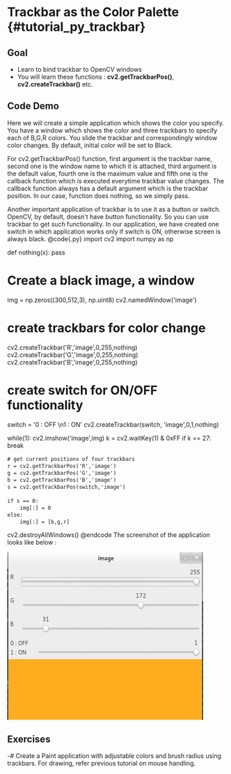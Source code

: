 Trackbar as the Color Palette {#tutorial_py_trackbar}
=============================

Goal
----

-   Learn to bind trackbar to OpenCV windows
-   You will learn these functions : **cv2.getTrackbarPos()**, **cv2.createTrackbar()** etc.

Code Demo
---------

Here we will create a simple application which shows the color you specify. You have a window which shows the color and three trackbars to specify each of B,G,R colors. You slide the trackbar and correspondingly window color changes. By default, initial color will be set to Black.

For cv2.getTrackbarPos() function, first argument is the trackbar name, second one is the window name to which it is attached, third argument is the default value, fourth one is the maximum value and fifth one is the callback function which is executed everytime trackbar value changes. The callback function always has a default argument which is the trackbar position. In our case, function does nothing, so we simply pass.

Another important application of trackbar is to use it as a button or switch. OpenCV, by default, doesn't have button functionality. So you can use trackbar to get such functionality. In our application, we have created one switch in which application works only if switch is ON, otherwise screen is always black.
@code{.py}
import cv2
import numpy as np

def nothing(x):
    pass

# Create a black image, a window
img = np.zeros((300,512,3), np.uint8)
cv2.namedWindow('image')

# create trackbars for color change
cv2.createTrackbar('R','image',0,255,nothing)
cv2.createTrackbar('G','image',0,255,nothing)
cv2.createTrackbar('B','image',0,255,nothing)

# create switch for ON/OFF functionality
switch = '0 : OFF \n1 : ON'
cv2.createTrackbar(switch, 'image',0,1,nothing)

while(1):
    cv2.imshow('image',img)
    k = cv2.waitKey(1) & 0xFF
    if k == 27:
        break
    
    # get current positions of four trackbars
    r = cv2.getTrackbarPos('R','image')
    g = cv2.getTrackbarPos('G','image')
    b = cv2.getTrackbarPos('B','image')
    s = cv2.getTrackbarPos(switch,'image')
    
    if s == 0:
        img[:] = 0
    else:
        img[:] = [b,g,r]

cv2.destroyAllWindows()
@endcode
The screenshot of the application looks like below :

![image](images/trackbar_screenshot.jpg)

Exercises
---------

-#  Create a Paint application with adjustable colors and brush radius using trackbars. For drawing, refer previous tutorial on mouse handling.
